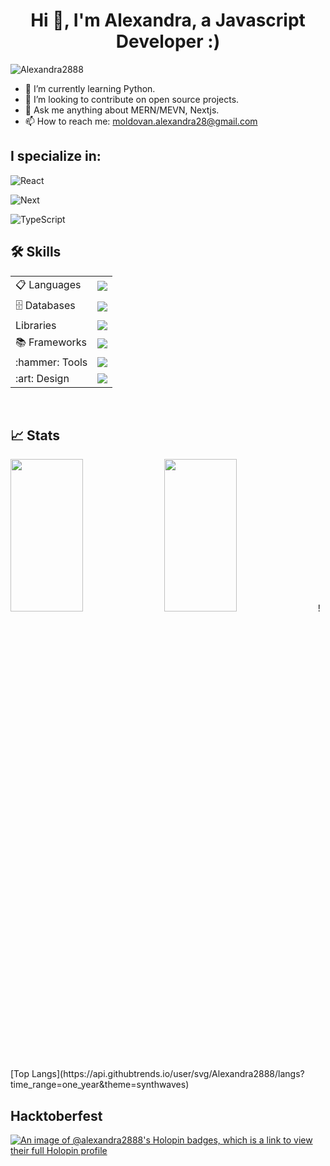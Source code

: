 <h1 align="center">Hi 👋, I'm Alexandra, a Javascript Developer :)</h1>
<p align="left"> <img src="https://komarev.com/ghpvc/?username=Alexandra2888t&label=Profile%20views&color=0e75b6&style=flat" alt="Alexandra2888" /></p>

- 🌱 I’m currently learning Python.
- 👯 I’m looking to contribute on open source projects.
- 💬 Ask me anything about MERN/MEVN, Nextjs.
- 📫 How to reach me: moldovan.alexandra28@gmail.com



## I specialize in:

![React](https://img.shields.io/badge/React-20232A?style=for-the-badge&logo=react&logoColor=61DAFB)

![Next](https://img.shields.io/badge/next.js-000000?style=for-the-badge&logo=nextdotjs&logoColor=white)

![TypeScript](https://img.shields.io/badge/TypeScript-007ACC?style=for-the-badge&logo=typescript&logoColor=white)

	


<!--<p align="center">
  <a href="https://skillicons.dev">
   <img src="https://skillicons.dev/icons?i=nextjs,react,vue,vite,nodejs,html,css,git,mongodb,firebase,js,ts,figma,github,vscode,tailwind,bootstrap&perline=14"/>
  </a>
</p>
-->

 <!--<div align="center"> -->


## :hammer_and_wrench: Skills

<div id="skills" >
  <table >
    <tr>
      <td>📋 Languages</td>
      <td>
        <a href="https://skillicons.dev">
          <img src="https://skillicons.dev/icons?i=js,html,css&perline=5" />
        </a>
      </td>
    </tr>
    <tr>
      <td>🗄️ Databases</td>
      <td>
        <a href="https://skillicons.dev">
          <img src="https://skillicons.dev/icons?i=postgres,mongo,prisma,postman&perline=5" />
        </a>
      </td>
    </tr>
    <tr>
      <td> Libraries</td>
      <td>
        <a href="https://skillicons.dev">
          <img src="https://skillicons.dev/icons?i=react,vue,materialui,sass,styledcomponents&perline=5" />   
        </a>
      </td>
    </tr>
    <tr>
      <td>📚 Frameworks</td>
      <td>
        <a href="https://skillicons.dev">
          <img src="https://skillicons.dev/icons?i=nodejs,express,nextjs,bootstrap,tailwind&perline=5" />   
        </a>
      </td>
    </tr>
    <tr>
      <td>:hammer: Tools</td>
      <td>
        <a href="https://skillicons.dev">
          <img src="https://skillicons.dev/icons?i=git,github,netlify,vscode,webpack,babel,jest&perline=5" />
        </a>
      </td>
    </tr>
    <tr>
      <td>:art: Design</td>
      <td>
        <a href="https://skillicons.dev">
          <img src="https://skillicons.dev/icons?i=figma&perline=5" />
        </a>
      </td>
    </tr>
  </table>
</div>

<br/>

## 📈 Stats

<p >
  <img width="48%" height="25%" src="https://github-readme-stats.vercel.app/api?username=Alexandra2888&show_icons=true&theme=dark#gh-dark-mode-only" /> 
  <img width="48%" height="25%" src="https://github-readme-streak-stats.herokuapp.com?user=Alexandra2888&theme=dark&border_radius=10&date_format=M%20j%5B%2C%20Y%5D" />
  ![Top Langs](https://api.githubtrends.io/user/svg/Alexandra2888/langs?time_range=one_year&theme=synthwaves)
</p>

## Hacktoberfest
 
[![An image of @alexandra2888's Holopin badges, which is a link to view their full Holopin profile](https://holopin.me/alexandra2888)](https://holopin.io/@alexandra2888)




<!--
**Alexandra2888/Alexandra2888** is a ✨ _special_ ✨ repository because its `README.md` (this file) appears on your GitHub profile.

Here are some ideas to get you started:

- 🔭 I’m currently working on ...
- 🌱 I’m currently learning ...
- 👯 I’m looking to collaborate on ...
- 🤔 I’m looking for help with ...
- 💬 Ask me about ...
- 📫 How to reach me: ...
- 😄 Pronouns: ...
- ⚡ Fun fact: ...
-->
